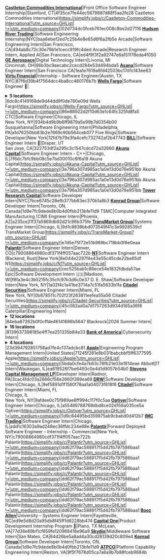 **[Castleton Commodities International](https://simplify.jobs/c/Castleton-Commodities-International?utm_source=GHList&utm_medium=company)**|Front Office Software Engineer Internship|Stamford, CT|4f35ce7fe44ec5679887d88f5aa2fe28
Castleton Commodities International(https://simplify.jobs/c/Castleton-Commodities-International?utm_source=GHList|↳|utm_medium=company)|02d734dc0fceb761ec008c8be2d27116
**[Hudson River Trading](https://simplify.jobs/c/Hudson-River-Trading?utm_source=GHList&utm_medium=company)**|Software Engineering Internship|NYC|baa6ebef2ed7c25b4e8e65d6f6a2fb5e
Arcade|Software Engineering Intern|San Francisco, CA|494ab8c72c30e79b1e1cecc919fc4ded
Arcade|Research Engineer Intern, Applied AI|San Francisco, CA|ed4f9f3f2a92747e6a151f78eda4f050
**[GE Aerospace](https://simplify.jobs/c/GE-Aerospace?utm_source=GHList&utm_medium=company)**|Digital Technology Intern|Livonia, MI</br>Cincinnati, OH|66b3bc9aecabc2cecd284e53d494bda5
**[Asana](https://simplify.jobs/c/Asana?utm_source=GHList&utm_medium=company)**|Software Engineer Intern|San Francisco CA|1ea1e7619a8fd42503bc17d1cf43ee63
**[Virtu Financial](https://simplify.jobs/c/Virtu-Financial?utm_source=GHList&utm_medium=company)**|Internship - Software Engineer|Austin, TX</br>NYC|87f6d39b4f7564dcc4ba8cc460176b7b
**[Wells Fargo](https://simplify.jobs/c/Wells-Fargo?utm_source=GHList&utm_medium=company)**|Software Engineer 🛂|<details><summary>**5 locations**</summary>Charlotte, NC</br>Phoenix, AZ</br>Chandler, AZ</br>Iselin, NJ</br>Irving, TX</details>|6dc8c4149168de9d44dd9f0de780e09d
Wells Fargo(https://simplify.jobs/c/Wells-Fargo?utm_source=GHList|↳|utm_medium=company)|86e88922d2f10d63e1c64fc325fd8fa5
CTC|Software Engineer|Chicago, IL</br>New York, NY|934b4d9b9b6ff9879a5e99b7d0354b00
Susquehanna|Software Engineering Intern|Philadelphia, PA|a1d76250bb83b2e7669c90b564ceb077
Five Rings|Software Developer|New York|12fd7b79e3fa4cefc732742af2b47743
**[BILL](https://simplify.jobs/c/Bill-Dot-Com?utm_source=GHList&utm_medium=company)**|Software Engineer Intern 🛂|Draper, UT</br>San Jose, CA|322753df2a295c3c1547cdcd72a32660
**[Akuna Capital](https://simplify.jobs/c/Akuna-Capital?utm_source=GHList&utm_medium=company)**|Software Engineer Intern - C++|Chicago, IL|7f6dc7bfc9bb08c5e7bd30010c6f6a19
Akuna Capital(https://simplify.jobs/c/Akuna-Capital?utm_source=GHList|↳|utm_medium=company)|3e796a307d985ac1a0e13d0d76e951bb
Akuna Capital(https://simplify.jobs/c/Akuna-Capital?utm_source=GHList|↳|utm_medium=company)|3e796a307d985ac1a0e13d0d76e951bb
Akuna Capital(https://simplify.jobs/c/Akuna-Capital?utm_source=GHList|↳|utm_medium=company)|3e796a307d985ac1a0e13d0d76e951bb
**[Tower Research Capital](https://simplify.jobs/c/Tower-Research-Capital?utm_source=GHList&utm_medium=company)**|Software Developer Intern|NYC|7bce6745c28efb377bb63ec370b1a8b3
**[Konrad Group](https://simplify.jobs/c/Konrad-Group?utm_source=GHList&utm_medium=company)**|Software Developer Intern|Toronto, ON, Canada|1d9e7fc9dede8b0b4d0fbb213bfe11d9
TSMC|Computer Integrated Manufacturing (CIM) Engineer Intern|Phoenix, AZ|a235ce21f37a5869db92d21c96b375fe
**[TransMarket Group](https://simplify.jobs/c/TransMarket-Group?utm_source=GHList&utm_medium=company)**|Systems Engineer Intern|Chicago, IL|9d1c8838bbd073549f41c3e9928539cf
TransMarket Group(https://simplify.jobs/c/TransMarket-Group?utm_source=GHList|↳|utm_medium=company)|e7d5e75f72e51b969bc718bb0f8e0eaa
**[Palantir](https://simplify.jobs/c/Palantir?utm_source=GHList&utm_medium=company)**|Software Engineer Intern|Denver, CO|c79008864980cdf371f4ff057aac722b
**[N1](https://simplify.jobs/c/N1?utm_source=GHList&utm_medium=company)**|Software Engineer Intern (Backend, Rust)|New York|8e044e2297f4e43e55c45cde22be65df
N1(https://simplify.jobs/c/N1?utm_source=GHList|↳|utm_medium=company)|cec525bab1c86ece54e1832fdbda57ae
Epic|Software Development Intern 🇺🇸|Madison, WI|f8fa3e4c3b5215fc35cfc97b3d6c0e37
D. E. Shaw|Software Developer Intern|New York, NY|1a02f4c1a41be3714a7c51fa5633b1fa
**[Citadel Securities](https://simplify.jobs/c/Citadel-Securities?utm_source=GHList&utm_medium=company)**|Software Engineer Intern|Miami, FL</br>New York, NY|0b878511c702f23f263811eefea55a56
Citadel Securities(https://simplify.jobs/c/Citadel-Securities?utm_source=GHList|↳|utm_medium=company)|45c082ad0a7d1757263d934d165a36f8
Caterpillar|Engineering Intern|<details><summary>**12 locations**</summary>Tucson, AZ</br>Griffin, GA</br>Decatur</br>Mossville</br>Mossville</br>Washington</br>Pontiac, IL</br>Lafayette, IN</br>Brooklyn Park, MN</br>Clayton, NC</br>Fort Worth</br>Houston, TX</details>|84eba87262b0f0cffde46141696b5647
Blackrock|2026 Summer Intern|<details><summary>**16 locations**</summary>Atlanta, GA</br>Boston, MA</br>Chicago, IL</br>Mexico City, MX</br>Miami, FL</br>Montreal, QC</br>New York, NY</br>Newport Beach, CA</br>Princeton, NJ</br>San Francisco, CA</br>Santa Monica, CA</br>Sausalito, CA</br>Seattle, WA</br>Toronto, Canada</br>Washington, DC</br>Wilmington, DE</details>|8139637398185e4ff7ea251335b84e33
**[Bank of America](https://simplify.jobs/c/043a00ac-6fd9-4afc-991a-4d845205ab9a?utm_source=GHList&utm_medium=company)**|Cybersecurity Intern|<details><summary>**4 locations**</summary>Charlotte, NC</br>Chicago, IL</br>Denver, CO</br>Washington, DC</details>|23d394792851758ad7fe4c137adcbc81
**[Apple](https://simplify.jobs/c/Apple?utm_source=GHList&utm_medium=company)**|Engineering Program Management Intern|United States|71245f281e8b031babcbbf5ff6377595
Apple(https://simplify.jobs/c/Apple?utm_source=GHList|↳|utm_medium=company)|5bda0cfe4a7b63c78fb21e03e1814eae
Abbott|IT Intern|Waukegan, IL|ea619526f7be6493c0e4d1d9057b54b0
**[Stevens Capital Management LP](https://simplify.jobs/c/SCM?utm_source=GHList&utm_medium=company)**|Developer Intern|Radnor, PA|3cac4fdc03a2666cf56e2660f389ea69
**[DRW](https://simplify.jobs/c/DRW?utm_source=GHList&utm_medium=company)**|Software Developer Intern|Chicago, IL|9ef5891d1f1560f78aa1a04073f818f8
**[Citadel](https://simplify.jobs/c/Citadel?utm_source=GHList&utm_medium=company)**|Software Engineer Intern|Miami, FL</br>Chicago, IL</br>New York, NY|9afdee0c75f989ae8ff994c117f0c5aa
**[Optiver](https://simplify.jobs/c/Optiver?utm_source=GHList&utm_medium=company)**|Software Engineer Intern|Chicago, IL|a55489788768dbd8ce02d158a035ce5a
Optiver(https://simplify.jobs/c/Optiver?utm_source=GHList|↳|utm_medium=company)|1d9c84495bd359875ab9cbabd0d412b7
**[IMC Trading](https://simplify.jobs/c/IMC-Trading?utm_source=GHList&utm_medium=company)**|Software Engineer Intern|Chicago, IL|add1c16303a9ad248ec36ffdc234e68e
**[Palantir](https://simplify.jobs/c/Palantir?utm_source=GHList&utm_medium=company)**|Forward Deployed Software Engineer – Internship - Commercial|New York, NY|c79008864980cdf371f4ff057aac722b
Palantir(https://simplify.jobs/c/Palantir?utm_source=GHList|↳|utm_medium=company)|dd62f79ac588917f5d42fb797586baa1
Palantir(https://simplify.jobs/c/Palantir?utm_source=GHList|↳|utm_medium=company)|dd62f79ac588917f5d42fb797586baa1
Palantir(https://simplify.jobs/c/Palantir?utm_source=GHList|↳|utm_medium=company)|dd62f79ac588917f5d42fb797586baa1
Palantir(https://simplify.jobs/c/Palantir?utm_source=GHList|↳|utm_medium=company)|dd62f79ac588917f5d42fb797586baa1
Palantir(https://simplify.jobs/c/Palantir?utm_source=GHList|↳|utm_medium=company)|dd62f79ac588917f5d42fb797586baa1
Palantir(https://simplify.jobs/c/Palantir?utm_source=GHList|↳|utm_medium=company)|dd62f79ac588917f5d42fb797586baa1
Palantir(https://simplify.jobs/c/Palantir?utm_source=GHList|↳|utm_medium=company)|dd62f79ac588917f5d42fb797586baa1
**[Booz Allen](https://simplify.jobs/c/Booz-Allen?utm_source=GHList&utm_medium=company)**|University – Systems Engineer Intern|Fayetteville, NC|ed9e5d8d20a95db8f45ff1d6228bb474
**[Capital One](https://simplify.jobs/c/Capital-One?utm_source=GHList&utm_medium=company)**|Product Development Internship Program 🛂|Plano, TX McLean, VA|77d38e69bf1cf859fe120988418e96a9
**[Skydio](https://simplify.jobs/c/Skydio?utm_source=GHList&utm_medium=company)**|Middleware Software Intern|San Mateo, CA|84d26be5a8ad4a30cd28139d20c809e4
**[Konrad Group](https://simplify.jobs/c/Konrad-Group?utm_source=GHList&utm_medium=company)**|Software Developer Intern|Toronto, ON, Canada|1d9e7fc9dede8b0b4d0fbb213bfe11d9
**[ATPCO](https://simplify.jobs/c/e38ff337-ef4e-42b4-b1fc-e1834b3b603f?utm_source=GHList&utm_medium=company)**|Platform Capability Engineering Intern|Reston, VA|9f5f7678d05ca7a6a9b7b88fceb9684b

